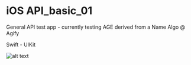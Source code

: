 
# iOS API_basic_01

General API test app - currently testing AGE derived from a Name Algo @ Agify

Swift - UIKit

![alt text](https://github.com/R-Cole/API_basic_01/blob/main/image.jpg?raw=true)
